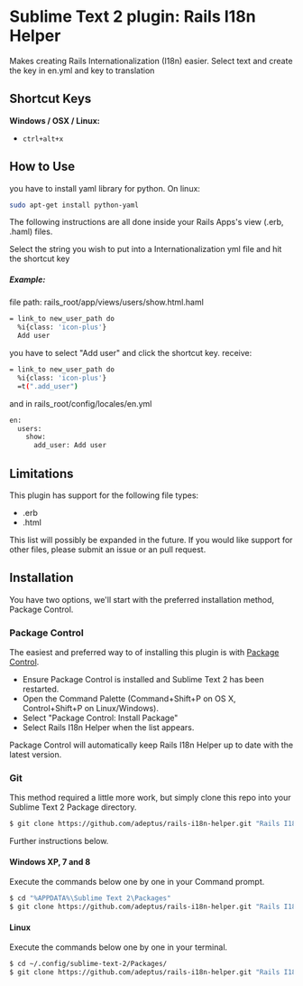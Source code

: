 # Sublime Text 2 plugin: Rails I18n Helper

Makes creating Rails Internationalization (I18n) easier. Select text and create the key in en.yml and key to translation 

## Shortcut Keys

**Windows / OSX / Linux:**

 * `ctrl+alt+x` 

## How to Use

you have to install yaml library for python. On linux:
``` bash
sudo apt-get install python-yaml
```
The following instructions are all done inside your Rails Apps's view (.erb, .haml) files.

Select the string you wish to put into a Internationalization yml file and hit the shortcut key

##### Example:
file path: rails_root/app/views/users/show.html.haml
``` bash
= link_to new_user_path do
  %i{class: 'icon-plus'}
  Add user
```
you have to select "Add user" and click the shortcut key. receive:

``` bash
= link_to new_user_path do
  %i{class: 'icon-plus'}
  =t(".add_user")
```
and in rails_root/config/locales/en.yml
``` bash
en:
  users:
    show:
      add_user: Add user
```

## Limitations

This plugin has support for the following file types:
 * .erb
 * .html

This list will possibly be expanded in the future. If you would like support for other files, please submit an issue or an pull request.


## Installation

You have two options, we'll start with the preferred installation method, Package Control.


### Package Control

The easiest and preferred way to of installing this plugin is with [Package Control](http://wbond.net/sublime\_packages/package\_control).

 * Ensure Package Control is installed and Sublime Text 2 has been restarted.
 * Open the Command Palette (Command+Shift+P on OS X, Control+Shift+P on Linux/Windows).
 * Select "Package Control: Install Package"
 * Select Rails I18n Helper when the list appears.

Package Control will automatically keep Rails I18n Helper up to date with the latest version.


### Git

This method required a little more work, but simply clone this repo into your Sublime Text 2 Package directory.

``` bash
$ git clone https://github.com/adeptus/rails-i18n-helper.git "Rails I18n Helper"
```

Further instructions below.

#### Windows XP, 7 and 8
Execute the commands below one by one in your Command prompt.

``` bash
$ cd "%APPDATA%\Sublime Text 2\Packages"
$ git clone https://github.com/adeptus/rails-i18n-helper.git "Rails I18n Helper"
```

#### Linux
Execute the commands below one by one in your terminal.

``` bash
$ cd ~/.config/sublime-text-2/Packages/
$ git clone https://github.com/adeptus/rails-i18n-helper.git "Rails I18n Helper"
```
